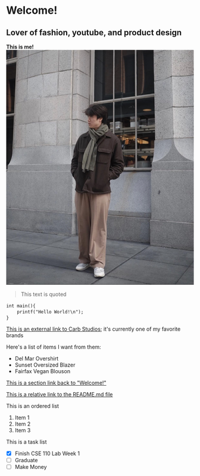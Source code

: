 <!-- Pictures
Headings
Styling text
Quoting text
Quoting code
External Links
Section links
Relative links (Link to another .md file or an image in your repo. If linking to an image, encode it as a regular link rather than an image.)
Ordered and Unordered Lists
Task lists -->



# Welcome!
## Lover of fashion, youtube, and product design

**This is me!**
![This is alt text](Leon.jpg)

> This text is quoted

```
int main(){
    printf("Hello World!\n");
}
```

[This is an external link to Carb Studios](https://carbstudios.com/); it's  currently one of my favorite brands 

Here's a list of items I want from them:

* Del Mar Overshirt
* Sunset Oversized Blazer 
* Fairfax Vegan Blouson

[This is a section link back to "Welcome!"](#Welcome!)

[This is a relative link to the README.md file](#leontan/CSE-110-L1/README.md)

This is an ordered list 
1. Item 1 
2. Item 2 
3. Item 3

This is a task list 
- [x] Finish CSE 110 Lab Week 1
- [ ] Graduate 
- [ ] Make Money